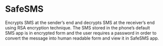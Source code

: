 # SafeSMS
Encrypts SMS at the sender’s end and decrypts SMS at the
receiver’s end using RSA encryption technique. The SMS stored in the phone’s default SMS app is in encrypted form and the user requires a password in order to convert the message into human readable form and view it in SafeSMS app.
